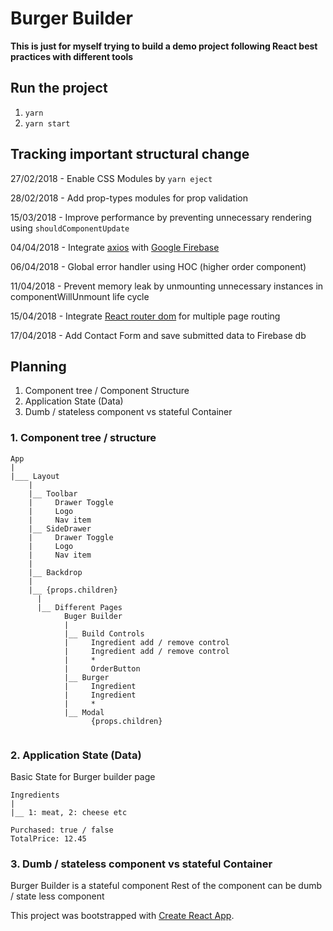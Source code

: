 # Burger Builder

**This is just for myself trying to build a demo project following React best practices with different tools**

## Run the project

1. `yarn`
2. `yarn start`

## Tracking important structural change

27/02/2018 - Enable CSS Modules by `yarn eject`

28/02/2018 - Add prop-types modules for prop validation

15/03/2018 - Improve performance by preventing unnecessary rendering using `shouldComponentUpdate`

04/04/2018 - Integrate [axios](https://github.com/axios/axios) with [Google Firebase](https://firebase.google.com/)

06/04/2018 - Global error handler using HOC (higher order component)

11/04/2018 - Prevent memory leak by unmounting unnecessary instances in componentWillUnmount life cycle

15/04/2018 - Integrate [React router dom](https://github.com/ReactTraining/react-router/tree/master/packages/react-router-dom) for multiple page routing

17/04/2018 - Add Contact Form and save submitted data to Firebase db

## Planning

1. Component tree / Component Structure
2. Application State (Data)
3. Dumb / stateless component vs stateful Container

### 1. Component tree / structure

```
App
|
|___ Layout
    |
    |__ Toolbar
    |     Drawer Toggle
    |     Logo
    |     Nav item
    |__ SideDrawer
    |     Drawer Toggle
    |     Logo
    |     Nav item
    |
    |__ Backdrop
    |
    |__ {props.children}
      |
      |__ Different Pages
            Buger Builder
            |
            |__ Build Controls
            |     Ingredient add / remove control
            |     Ingredient add / remove control
            |     *
            |     OrderButton
            |__ Burger
            |     Ingredient
            |     Ingredient
            |     *
            |__ Modal
                  {props.children}
    
```

### 2. Application State (Data)

Basic State for Burger builder page

```
Ingredients
|
|__ 1: meat, 2: cheese etc

Purchased: true / false
TotalPrice: 12.45
```
### 3. Dumb / stateless component vs stateful Container
Burger Builder is a stateful component
Rest of the component can be dumb / state less component

This project was bootstrapped with [Create React App](https://github.com/facebookincubator/create-react-app).